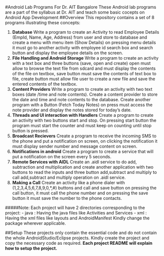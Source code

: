 #Android Lab Programs For Dr. AIT Bangalore
These Android lab programs are a part of the syllabus at Dr. AIT and teach some basic cocepts on Android App Development
##Overview
This repository contains a set of 8 programs illustrating these concepts: 
1. **Database**
Write a program to create an Activity to read Employee Details (EmpId, Name, Age, Address) from user and store to database and create a menu with menu item (Show Details) on pressing menu details it must go to another activity with employee id search box and search button and display the employee details on the screen.
2. **File Handling and Android Storage**
Write a program to create an activity with a text box and three buttons (save, open and create) open must allow to browse the text file from sdcard and must display the contents of the file on textbox, save button must save the contents of text box to file, create button must allow file user to create a new file and save the entered contents of the textbox.
3. **Content Providers**
Write a program to create an activity with two text boxes (date /time and note contents). Create a content provider to store the date and time and note contents to the database. Create another program with a Button (Fetch Today Notes) on press must access the note provider and display the notes stored for today’s date.
4. **Threads and UI interaction with Handlers**
Create a program to create an activity with two buttons start and stop. On pressing start button the program must start the counter and must keep on counting until stop button is pressed.
5. **Broadcast Recievers**
Create a program to receive the incoming SMS to the phone and put a notification on screen, on clicking the notification it must display sender number and message content on screen.
6. **Notifications in android**
Create a program to create a service that will put a notification on the screen every 5 seconds.
7. **Remote Services with AIDL**
Create an .aidl service to do add, subtraction and multiplication and create another application with two buttons to read the inputs and three button add,subtract and multiply to call add,subtract and multiply operation on .aidl service.
8. **Making a Call**
Create an activity like a phone dialer with (1,2,3,4,5,6,7,8,9,0,*,#) buttons and call and save button on pressing the call button, it must call the phone number and on pressing the save button it must save the number to the phone contacts.

#####Note:
Each project will have 2 directories corresponding to the project:
		- java : Having the java files like Activities and Services
		- xml  : Having the xml files like layouts and AndroidManifest
	Kindly change the package wherever applicable.

##Setup
These projects only contain the essential code and do not contain the whole AndroidStudio/Eclipse projects.
Kindly create the project and copy the necessary code as required. **Each project README will explain how to setup the project.**
